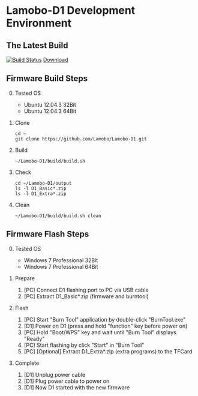 # Lamobo-D1 Development Environment

## The Latest Build

[![Build Status](https://drone.io/github.com/Lamobo/Lamobo-D1/status.png)](https://drone.io/github.com/Lamobo/Lamobo-D1/latest) [Download](https://drone.io/github.com/Lamobo/Lamobo-D1/files)

## Firmware Build Steps

0. Tested OS

    - Ubuntu 12.04.3 32Bit
    - Ubuntu 12.04.3 64Bit

1. Clone

    ```
    cd ~
    git clone https://github.com/Lamobo/Lamobo-D1.git
    ```

2. Build

    ```
    ~/Lamobo-D1/build/build.sh
    ```

3. Check

    ```
    cd ~/Lamobo-D1/output
    ls -l D1_Basic*.zip
    ls -l D1_Extra*.zip
    ```

4. Clean

    ```
    ~/Lamobo-D1/build/build.sh clean
    ```

## Firmware Flash Steps

0. Tested OS

    - Windows 7 Professional 32Bit
    - Windows 7 Professional 64Bit

1. Prepare

    1. [PC] Connect D1 flashing port to PC via USB cable
    2. [PC] Extract D1_Basic*.zip (firmware and burntool)

2. Flash

    1. [PC] Start "Burn Tool" application by double-click "BurnTool.exe"
    2. [D1] Power on D1 (press and hold "function" key before power on)
    3. [PC] Hold "Boot/WPS" key and wait until "Burn Tool" displays "Ready"
    4. [PC] Start flashing by click "Start" in "Burn Tool"
    5. [PC] [Optional] Extract D1_Extra*.zip (extra programs) to the TFCard

3. Complete

    1. [D1] Unplug power cable
    2. [D1] Plug power cable to power on
    3. [D1] Now D1 started with the new firmware
